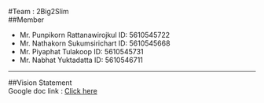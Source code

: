 #Team : 2Big2Slim  
##Member  
- Mr. Punpikorn   Rattanawirojkul  ID: 5610545722  
- Mr. Nathakorn   Sukumsirichart   ID: 5610545668  
- Mr. Piyaphat   Tulakoop   ID: 5610545731  
- Mr. Nabhat   Yuktadatta   ID: 5610546711  
---
##Vision Statement  
Google doc link : [Click here](https://docs.google.com/document/d/1juurQf7DmV8HZkdyt9-UHg6lk0mtnWudkKZHVfe91Qk/edit?usp=sharing)  
